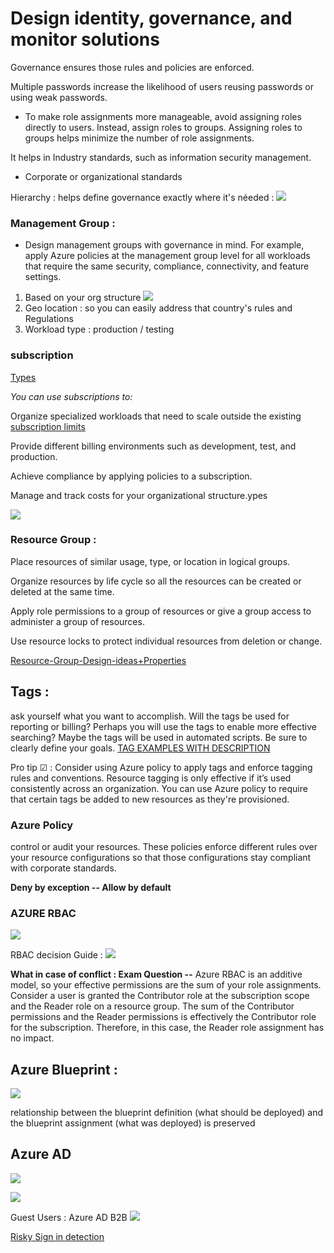 # Design identity, governance, and monitor solutions

Governance ensures those rules and policies are enforced.

Multiple passwords increase the likelihood of users reusing passwords or using weak passwords.

- To make role assignments more manageable, avoid assigning roles directly to users. Instead, assign roles to groups. Assigning roles to groups helps minimize the number of role assignments.

It helps in Industry standards, such as information security management.
- Corporate or organizational standards

Hierarchy : helps define governance exactly where it's néeded : 
![](https://docs.microsoft.com/en-us/learn/wwl-azure/design-governance/media/governance-strategies.png)

### Management Group : 
- Design management groups with governance in mind. For example, apply Azure policies at the management group level for all workloads that require the same security, compliance, connectivity, and feature settings.

1. Based on your org structure 
![](https://docs.microsoft.com/en-us/learn/wwl-azure/design-governance/media/management-groups.png)
2. Geo location : so you can easily address that country's rules and Regulations
3. Workload type : production / testing 

### subscription 
[Types](https://azure.microsoft.com/en-us/support/legal/offer-details/)

*You can use subscriptions to:*

Organize specialized workloads that need to scale outside the existing [subscription limits](https://docs.microsoft.com/en-us/azure/azure-resource-manager/management/azure-subscription-service-limits)

Provide different billing environments such as development, test, and production.

Achieve compliance by applying policies to a subscription.

Manage and track costs for your organizational structure.ypes

![](https://docs.microsoft.com/en-us/learn/wwl-azure/design-governance/media/subscriptions-example.png)

### Resource Group : 
Place resources of similar usage, type, or location in logical groups.

Organize resources by life cycle so all the resources can be created or deleted at the same time.

Apply role permissions to a group of resources or give a group access to administer a group of resources.

Use resource locks to protect individual resources from deletion or change.

[Resource-Group-Design-ideas+Properties](https://docs.microsoft.com/en-us/learn/modules/design-governance/5-design-for-resource-groups)

## Tags : 
ask yourself what you want to accomplish. Will the tags be used for reporting or billing? Perhaps you will use the tags to enable more effective searching? Maybe the tags will be used in automated scripts. Be sure to clearly define your goals.
[TAG EXAMPLES WITH DESCRIPTION](https://docs.microsoft.com/en-us/learn/modules/design-governance/6-design-for-resource-tags)

Pro tip ☑ : Consider using Azure policy to apply tags and enforce tagging rules and conventions. Resource tagging is only effective if it’s used consistently across an organization. You can use Azure policy to require that certain tags be added to new resources as they're provisioned.

### Azure Policy
control or audit your resources. These policies enforce different rules over your resource configurations so that those configurations stay compliant with corporate standards.

**Deny by exception -- Allow by default**

### AZURE RBAC 
![](https://docs.microsoft.com/en-us/learn/wwl-azure/design-governance/media/role-definition-assignment-scope.png)

RBAC decision Guide : 
![](https://docs.microsoft.com/en-us/learn/wwl-azure/design-governance/media/scope-role-matrix.png)

**What in case of conflict : Exam Question --**
Azure RBAC is an additive model, so your effective permissions are the sum of your role assignments. Consider a user is granted the Contributor role at the subscription scope and the Reader role on a resource group. The sum of the Contributor permissions and the Reader permissions is effectively the Contributor role for the subscription. Therefore, in this case, the Reader role assignment has no impact.

## Azure Blueprint :
![](https://docs.microsoft.com/en-us/learn/wwl-azure/design-governance/media/azure-blueprints.png)

relationship between the blueprint definition (what should be deployed) and the blueprint assignment (what was deployed) is preserved

## Azure AD
![](https://docs.microsoft.com/en-us/learn/wwl-azure/design-authentication-authorization-solutions/media/external-identities.png)

![](https://docs.microsoft.com/en-us/learn/wwl-azure/design-authentication-authorization-solutions/media/application-registration.png)

Guest Users : Azure AD B2B 
![](https://docs.microsoft.com/en-us/learn/wwl-azure/design-authentication-authorization-solutions/media/business-to-business-guest-users.png)

[Risky Sign in detection](https://docs.microsoft.com/en-us/learn/modules/design-authentication-authorization-solutions/7-design-for-identity-protection)
